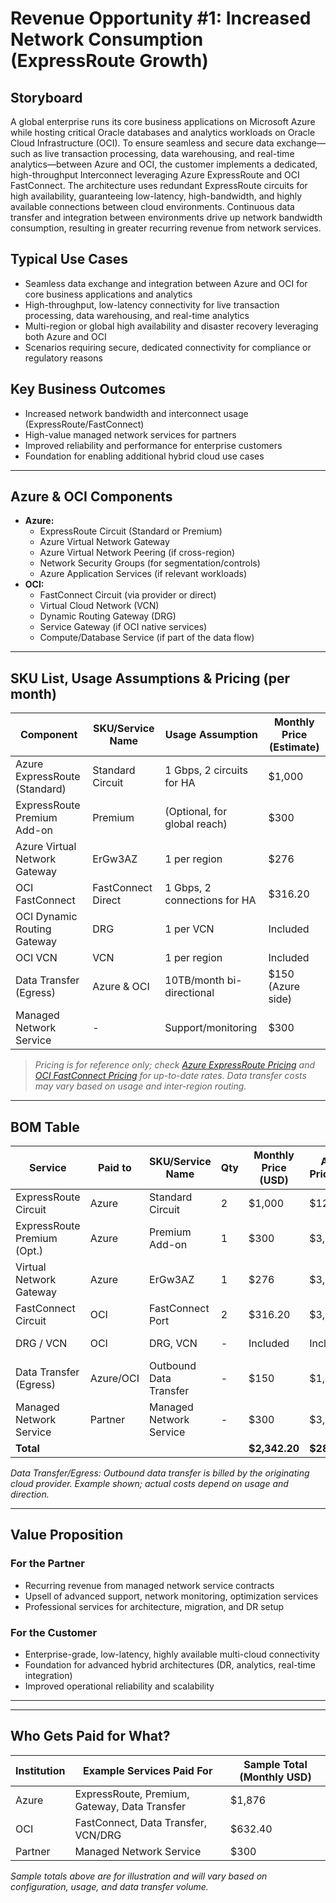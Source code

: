 # Revenue Opportunity #1: Increased Network Consumption (ExpressRoute Growth)

## Storyboard

A global enterprise runs its core business applications on Microsoft Azure while hosting critical Oracle databases and analytics workloads on Oracle Cloud Infrastructure (OCI). To ensure seamless and secure data exchange—such as live transaction processing, data warehousing, and real-time analytics—between Azure and OCI, the customer implements a dedicated, high-throughput Interconnect leveraging Azure ExpressRoute and OCI FastConnect. The architecture uses redundant ExpressRoute circuits for high availability, guaranteeing low-latency, high-bandwidth, and highly available connections between cloud environments. Continuous data transfer and integration between environments drive up network bandwidth consumption, resulting in greater recurring revenue from network services.

## Typical Use Cases
- Seamless data exchange and integration between Azure and OCI for core business applications and analytics
- High-throughput, low-latency connectivity for live transaction processing, data warehousing, and real-time analytics
- Multi-region or global high availability and disaster recovery leveraging both Azure and OCI
- Scenarios requiring secure, dedicated connectivity for compliance or regulatory reasons

## Key Business Outcomes
- Increased network bandwidth and interconnect usage (ExpressRoute/FastConnect)
- High-value managed network services for partners
- Improved reliability and performance for enterprise customers
- Foundation for enabling additional hybrid cloud use cases

---

## Azure & OCI Components

- **Azure:**
  - ExpressRoute Circuit (Standard or Premium)
  - Azure Virtual Network Gateway
  - Azure Virtual Network Peering (if cross-region)
  - Network Security Groups (for segmentation/controls)
  - Azure Application Services (if relevant workloads)
- **OCI:**
  - FastConnect Circuit (via provider or direct)
  - Virtual Cloud Network (VCN)
  - Dynamic Routing Gateway (DRG)
  - Service Gateway (if OCI native services)
  - Compute/Database Service (if part of the data flow)

---

## SKU List, Usage Assumptions & Pricing (per month)

| Component                     | SKU/Service Name        | Usage Assumption         | Monthly Price (Estimate) |
|-------------------------------|-------------------------|--------------------------|--------------------------|
| Azure ExpressRoute (Standard) | Standard Circuit        | 1 Gbps, 2 circuits for HA| $1,000                   |
| ExpressRoute Premium Add-on   | Premium                 | (Optional, for global reach) | $300                 |
| Azure Virtual Network Gateway | ErGw3AZ                 | 1 per region             | $276                     |
| OCI FastConnect               | FastConnect Direct      | 1 Gbps, 2 connections for HA | $316.20               |
| OCI Dynamic Routing Gateway   | DRG                     | 1 per VCN                | Included                 |
| OCI VCN                       | VCN                     | 1 per region             | Included                 |
| Data Transfer (Egress)        | Azure & OCI             | 10TB/month bi-directional| $150 (Azure side)        |
| Managed Network Service       | -                 | Support/monitoring       | $300                     |

> *Pricing is for reference only; check [Azure ExpressRoute Pricing](https://azure.microsoft.com/en-us/pricing/details/expressroute/) and [OCI FastConnect Pricing](https://www.oracle.com/cloud/networking/fastconnect/pricing/) for up-to-date rates. Data transfer costs may vary based on usage and inter-region routing.*

---

## BOM Table

| Service                     | Paid to    | SKU/Service Name          | Qty   | Monthly Price (USD) | Annual Price (USD) | Notes                         |
|-----------------------------|------------|---------------------------|-------|---------------------|---------------------|-------------------------------|
| ExpressRoute Circuit        | Azure      | Standard Circuit          | 2     | $1,000              | $12,000             | Microsoft Azure               |
| ExpressRoute Premium (Opt.) | Azure      | Premium Add-on            | 1     | $300                | $3,600              | Microsoft Azure               |
| Virtual Network Gateway     | Azure      | ErGw3AZ                   | 1     | $276                | $3,312              | Microsoft Azure               |
| FastConnect Circuit         | OCI        | FastConnect Port          | 2     | $316.20             | $3,794.40           | Oracle Cloud Infrastructure   |
| DRG / VCN                   | OCI        | DRG, VCN                  | -     | Included            | Included            | Oracle Cloud Infrastructure   |
| Data Transfer (Egress)      | Azure/OCI  | Outbound Data Transfer    | -     | $150                | $1,800              | Example, see note             |
| Managed Network Service     | Partner    | Managed Network Service   | -     | $300                | $3,600              | Paid to Partner               |
| **Total**                   |            |                           |       | **$2,342.20**       | **$28,106.40**      |                               |

*Data Transfer/Egress: Outbound data transfer is billed by the originating cloud provider. Example shown; actual costs depend on usage and direction.*

---

## Value Proposition

### For the Partner
- Recurring revenue from managed network service contracts
- Upsell of advanced support, network monitoring, optimization services
- Professional services for architecture, migration, and DR setup

### For the Customer
- Enterprise-grade, low-latency, highly available multi-cloud connectivity
- Foundation for advanced hybrid architectures (DR, analytics, real-time integration)
- Improved operational reliability and scalability

---

---

## Who Gets Paid for What?

| Institution         | Example Services Paid For                    | Sample Total (Monthly USD) |
|---------------------|----------------------------------------------|----------------------------|
| Azure               | ExpressRoute, Premium, Gateway, Data Transfer| $1,876                     |
| OCI                 | FastConnect, Data Transfer, VCN/DRG         | $632.40                    |
| Partner             | Managed Network Service                      | $300                       |

*Sample totals above are for illustration and will vary based on configuration, usage, and data transfer volume.*